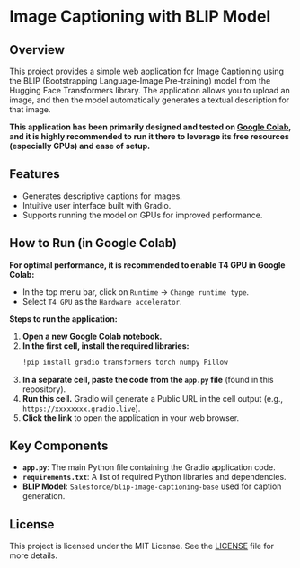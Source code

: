 # Image Captioning with BLIP Model

## Overview

This project provides a simple web application for Image Captioning using the BLIP (Bootstrapping Language-Image Pre-training) model from the Hugging Face Transformers library. The application allows you to upload an image, and then the model automatically generates a textual description for that image.

**This application has been primarily designed and tested on [Google Colab](https://colab.research.google.com/), and it is highly recommended to run it there to leverage its free resources (especially GPUs) and ease of setup.**

## Features

* Generates descriptive captions for images.
* Intuitive user interface built with Gradio.
* Supports running the model on GPUs for improved performance.

## How to Run (in Google Colab)

**For optimal performance, it is recommended to enable T4 GPU in Google Colab:**
* In the top menu bar, click on `Runtime` -> `Change runtime type`.
* Select `T4 GPU` as the `Hardware accelerator`.

**Steps to run the application:**

1.  **Open a new Google Colab notebook.**
2.  **In the first cell, install the required libraries:**
    ```bash
    !pip install gradio transformers torch numpy Pillow
    ```
3.  **In a separate cell, paste the code from the `app.py` file** (found in this repository).
4.  **Run this cell.** Gradio will generate a Public URL in the cell output (e.g., `https://xxxxxxxx.gradio.live`).
5.  **Click the link** to open the application in your web browser.

## Key Components

* **`app.py`**: The main Python file containing the Gradio application code.
* **`requirements.txt`**: A list of required Python libraries and dependencies.
* **BLIP Model**: `Salesforce/blip-image-captioning-base` used for caption generation.

## License

This project is licensed under the MIT License. See the [LICENSE](LICENSE) file for more details.
